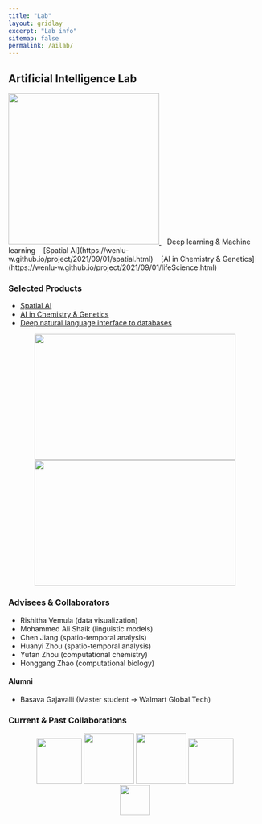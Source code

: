 ```yaml
---
title: "Lab"
layout: gridlay
excerpt: "Lab info"
sitemap: false
permalink: /ailab/
---
```


## Artificial Intelligence Lab

<a href="https://wenlu-w.github.io/">
        <img src="{{ site.url }}{{ site.baseurl }}/images/AIserver.jpeg" style="width: 300px; box-shadow: none">
</a>&nbsp;&nbsp;
Deep learning & Machine learning &nbsp;&nbsp; [Spatial AI](https://wenlu-w.github.io/project/2021/09/01/spatial.html) &nbsp;&nbsp; [AI in Chemistry & Genetics](https://wenlu-w.github.io/project/2021/09/01/lifeScience.html) 


### Selected Products

- <ins>[Spatial AI](https://wenlu-w.github.io/project/2021/09/01/spatial.html)</ins>
- <ins>[AI in Chemistry & Genetics](https://wenlu-w.github.io/project/2021/09/01/lifeScience.html)</ins>
- <ins>[Deep natural language interface to databases](https://wenlu-w.github.io/project/2021/01/01/NLIDB.html)</ins>


<center><figure class="second">
  <img src="{{ site.url }}{{ site.baseurl }}/images/lab1.jpg" style="width: 400px; height: 250px">
  <img src="{{ site.url }}{{ site.baseurl }}/images/lab2.jpg" style="width: 400px; height: 250px">
</figure></center>

### Advisees & Collaborators

- Rishitha Vemula (data visualization)
- Mohammed Ali Shaik (linguistic models) 
- Chen Jiang (spatio-temporal analysis)
- Huanyi Zhou (spatio-temporal analysis)
- Yufan Zhou (computational chemistry)
- Honggang Zhao (computational biology)

#### Alumni
- Basava Gajavalli (Master student -> Walmart Global Tech)

### Current & Past Collaborations

<center><figure class="fifth">
  <img src="{{ site.url }}{{ site.baseurl }}/images/wework.png" style="width: 90px; box-shadow: none">
  <img src="{{ site.url }}{{ site.baseurl }}/images/microsoft.png" style="width: 100px; box-shadow: none">
  <img src="{{ site.url }}{{ site.baseurl }}/images/instacart.png" style="width: 100px; box-shadow: none">
  <img src="{{ site.url }}{{ site.baseurl }}/images/biogen.jpeg" style="width: 90px; box-shadow: none">
  <img src="{{ site.url }}{{ site.baseurl }}/images/cornell.png" style="width: 60px; box-shadow: none">
</figure></center>

